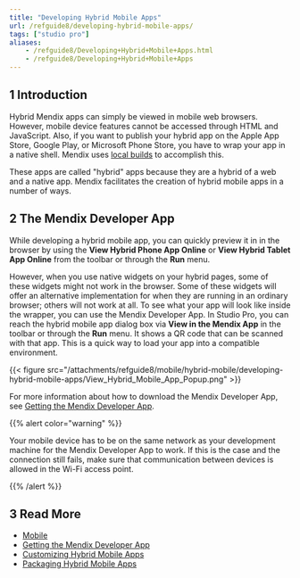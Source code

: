 ```yaml
---
title: "Developing Hybrid Mobile Apps"
url: /refguide8/developing-hybrid-mobile-apps/
tags: ["studio pro"]
aliases:
    - /refguide8/Developing+Hybrid+Mobile+Apps.html
    - /refguide8/Developing+Hybrid+Mobile+Apps
---
```


## 1 Introduction

Hybrid Mendix apps can simply be viewed in mobile web browsers. However, mobile device features cannot be accessed through HTML and JavaScript. Also, if you want to publish your hybrid app on the Apple App Store, Google Play, or Microsoft Phone Store, you have to wrap your app in a native shell. Mendix uses [local builds](/howto8/mobile/build-hybrid-locally/) to accomplish this.

These apps are called "hybrid" apps because they are a hybrid of a web and a native app. Mendix facilitates the creation of hybrid mobile apps in a number of ways.

## 2 The Mendix Developer App

While developing a hybrid mobile app, you can quickly preview it in in the browser by using the **View Hybrid Phone App Online** or **View Hybrid Tablet App Online** from the toolbar or through the **Run** menu.

However, when you use native widgets on your hybrid pages, some of these widgets might not work in the browser. Some of these widgets will offer an alternative implementation for when they are running in an ordinary browser; others will not work at all. To see what your app will look like inside the wrapper, you can use the Mendix Developer App. In Studio Pro, you can reach the hybrid mobile app dialog box via **View in the Mendix App** in the toolbar or through the **Run** menu. It shows a QR code that can be scanned with that app. This is a quick way to load your app into a compatible environment.

{{< figure src="/attachments/refguide8/mobile/hybrid-mobile/developing-hybrid-mobile-apps/View_Hybrid_Mobile_App_Popup.png" >}}

For more information about how to download the Mendix Developer App, see [Getting the Mendix Developer App](/refguide8/getting-the-mendix-app/).

{{% alert color="warning" %}}

Your mobile device has to be on the same network as your development machine for the Mendix Developer App to work. If this is the case and the connection still fails, make sure that communication between devices is allowed in the Wi-Fi access point.

{{% /alert %}}

## 3 Read More

* [Mobile](/refguide8/mobile/)
* [Getting the Mendix Developer App](/refguide8/getting-the-mendix-app/)
* [Customizing Hybrid Mobile Apps](/refguide8/customizing-hybrid-mobile-apps/)
* [Packaging Hybrid Mobile Apps](/refguide8/packaging-hybrid-mobile-apps/)

